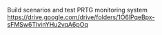 Build scenarios and test PRTG monitoring system
https://drive.google.com/drive/folders/1O6lPqeBpx-sFMSw6TlvinYHu2vqA6pOq
